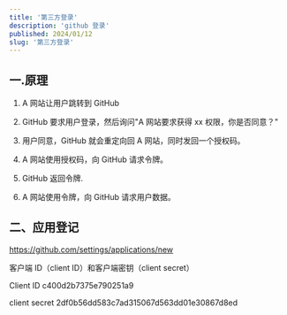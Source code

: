 ```yaml
---
title: '第三方登录'
description: 'github 登录'
published: 2024/01/12
slug: '第三方登录'
---
```


## 一.原理

1. A 网站让用户跳转到 GitHub

2. GitHub 要求用户登录，然后询问"A 网站要求获得 xx 权限，你是否同意？"

3. 用户同意，GitHub 就会重定向回 A 网站，同时发回一个授权码。

4. A 网站使用授权码，向 GitHub 请求令牌。

5. GitHub 返回令牌.

6. A 网站使用令牌，向 GitHub 请求用户数据。

## 二、应用登记

https://github.com/settings/applications/new

客户端 ID（client ID）和客户端密钥（client secret）

Client ID c400d2b7375e790251a9

client secret 2df0b56dd583c7ad315067d563dd01e30867d8ed

